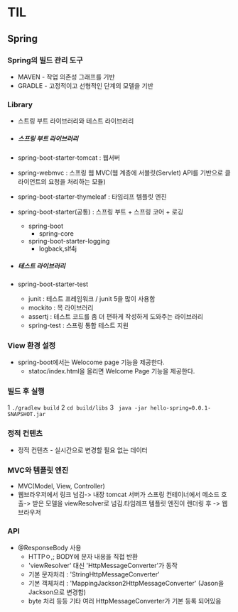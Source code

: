# TIL

## Spring
### Spring의 빌드 관리 도구
+ MAVEN - 작업 의존성 그래프를 기반
+ GRADLE - 고정적이고 선형적인 단계의 모델을 기반

### Library
+ 스트링 부트 라이브러리와 테스트 라이브러리
+ ##### 스프링 부트 라이브러리
+ spring-boot-starter-tomcat : 웹서버
+ spring-webmvc : 스프링 웹 MVC(웹 계층에 서블릿(Servlet) API를 기반으로 클라이언트의 요청을 처리하는 모듈)
+ spring-boot-starter-thymeleaf : 타임리프 템플릿 엔진
+ spring-boot-starter(공통) : 스프링 부트 + 스프링 코어 + 로깅
	+ spring-boot
		+ spring-core
	+ spring-boot-starter-logging
		+ logback,slf4j

+ ##### 테스트 라이브러리
+ spring-boot-starter-test
	+ junit : 테스트 프레임워크 / junit 5을 많이 사용함
	+ mockito : 목 라이브러리
	+ assertj : 테스트 코드를 좀 더 편하게 작성하게 도와주는 라이브러리
	+ spring-test : 스프링 통합 테스트 지원

### View 환경 설정
+ spring-boot에서는 Welocome page 기능을 제공한다.
    + statoc/index.html을 올리면 Welcome Page 기능을 제공한다.

### 빌드 후 실행
1 ``` ./gradlew build ```
2 ``` cd build/libs ```
3 ``` java -jar hello-spring=0.0.1-SNAPSHOT.jar```

### 정적 컨텐츠
+ 정적 컨텐츠 - 실시간으로 변경할 필요 없는 데이터

### MVC와 템플릿 엔진
+ MVC(Model, View, Controller)
+ 웹브라우저에서 링크 넘김-> 내장 tomcat 서버가 스프링 컨테이너에서 메소드 호출->
받은 모델을 viewResolver로 넘김.타임레프 템플릿 엔진이 렌더링 후 -> 웹브라우저

### API
+ @ResponseBody 사용
	+ HTTPㅇ,; BODY에 문자 내용을 직접 반환
	+ 'viewResolver' 대신 'HttpMessageConverter'가 동작
	+ 기본 문자처리 : 'StringHttpMessageConverter'
	+ 기본 객체처리 : 'MappingJackson2HttpMessageConverter' (Jason을 Jackson으로 변경함)
	+ byte 처리 등등 기타 여러 HttpMessageConverter가 기본 등록 되어있음